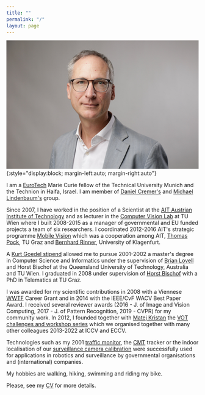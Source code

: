 ```yaml
---
title: ""
permalink: "/"
layout: page
---
```

![Me](assets/images/pflugfelder-3.jpg){:style="display:block; margin-left:auto; margin-right:auto"}

I am a [EuroTech](https://eurotech-universities.eu) Marie Curie fellow of the Technical University Munich and the Technion in Haifa, Israel. I am member of [Daniel Cremer's](https://vision.in.tum.de/members/pfl) and [Michael Lindenbaum's](https://mic.net.technion.ac.il) group.

Since 2007, I have worked in the position of a Scientist at the [AIT Austrian Institute of Technology](https://www.ait.ac.at) and as lecturer in the [Computer Vision Lab](https://cvl.tuwien.ac.at) at TU Wien where I built 2008-2015 as a manager of governmental and EU funded projects a team of six researchers. I coordinated 2012-2016 AIT's strategic programme [Mobile Vision](https://www.ots.at/presseaussendung/OTS_20130910_OTS0063/ait-und-tu-graz-buendeln-staerken-in-der-internationalen-bildverarbeitungsforschung-bild) which was a cooperation among AIT, [Thomas Pock](https://www.tugraz.at/institute/icg/research/team-pock/people/pock/), TU Graz and [Bernhard Rinner](https://bernhardrinner.com), University of Klagenfurt.

A [Kurt Goedel stipend](https://kgs.logic.at) allowed me to pursue 2001-2002 a master's degree in Computer Science and Informatics under the supervision of [Brian Lovell](https://staff.itee.uq.edu.au/lovell/) and Horst Bischof at the Queensland University of Technology, Australia and TU Wien. I graduated in 2008 under supervision of [Horst Bischof](https://www.tugraz.at/institute/icg/research/team-bischof/people/team-about/horst-bischof/) with a PhD in Telematics at TU Graz.

I was awarded for my scientific contributions in 2008 with a Viennese [WWTF](https://www.wwtf.at/index.php?lang=EN) Career Grant and in 2014 with the IEEE/CvF WACV Best Paper Award. I received several reviewer awards (2016 - J. of Image and Vision Computing, 2017 - J. of Pattern Recognition, 2019 - CVPR) for my community work. In 2012, I founded together with [Matej Kristan](https://www.vicos.si/people/matej_kristan/) the [VOT challenges and workshop series](https://www.votchallenge.net) which we organised together with many other colleagues 2013-2022 at ICCV and ECCV.

Technologies such as my 2001 [traffic monitor](https://sciencev1.orf.at/news/35843.html), the [CMT](https://www.gnebehay.com/cmt/) tracker or the indoor localisation of our [surveillance camera calibration](https://link.springer.com/content/pdf/10.1007/978-3-319-16199-0_12.pdf) were successfully used for applications in robotics and surveillance by governmental organisations and (international) companies.

My hobbies are walking, hiking, swimming and riding my bike.

Please, see my [CV](assets/docs/sci-cv-pflugfelder.pdf) for more details.

<!---
 I am programming in  

 [![Julia](https://upload.wikimedia.org/wikipedia/commons/thumb/1/1f/Julia_Programming_Language_Logo.svg/200px-Julia_Programming_Language_Logo.svg.png)](https://julialang.org)
--->
